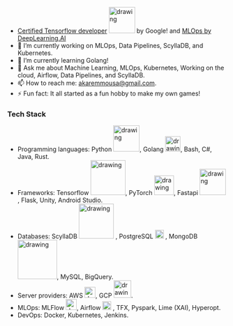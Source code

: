 
- [Certified Tensorflow developer](https://www.credential.net/92f555a3-4931-4d23-8b08-3c848ced5b30) <img src="https://github.com/AhmedMousa-ag/AhmedMousa-ag/assets/59775002/fc91db7b-36fb-42b1-92cd-5b1c254c5408" alt="drawing" style="width:60px;"/> by Google! and [MLOps by DeepLearning.AI](https://www.coursera.org/account/accomplishments/specialization/certificate/ZGX9W78QQ45J) 
- 🔭 I’m currently working on MLOps, Data Pipelines, ScyllaDB, and Kubernetes.
- 🌱 I’m currently learning Golang!
- 💬 Ask me about Machine Learning, MLOps, Kubernetes, Working on the cloud, Airflow, Data Pipelines, and ScyllaDB.
- 📫 How to reach me: akaremmousa@gmail.com.
- ⚡ Fun fact: It all started as a fun hobby to make my own games!

### Tech Stack
* Programming languages: Python <img src="https://github.com/AhmedMousa-ag/AhmedMousa-ag/assets/59775002/ee1f3fd8-4c2e-4d62-b26f-3b0c439f41cd" alt="drawing" style="width:60px;"/>, Golang <img src="https://github.com/AhmedMousa-ag/AhmedMousa-ag/assets/59775002/02256dfd-1630-4ba1-be32-c396df36258d" alt="drawing" style="width:35px;"/>, Bash, C#, Java, Rust.
* Frameworks: Tensorflow <img src="https://github.com/AhmedMousa-ag/AhmedMousa-ag/assets/59775002/fc91db7b-36fb-42b1-92cd-5b1c254c5408" alt="drawing" style="width:80px;"/>, PyTorch <img src="https://github.com/AhmedMousa-ag/AhmedMousa-ag/assets/59775002/5528d379-bba5-42a3-bc07-182d77ad6ba5" alt="drawing" style="width:45px;"/>,  Fastapi <img src="https://github.com/AhmedMousa-ag/AhmedMousa-ag/assets/59775002/3087d229-db78-4aba-be05-abe299f66039" alt="drawing" style="width:60px;"/>, Flask, Unity, Android Studio.
* Databases: ScyllaDB <img src="https://github.com/AhmedMousa-ag/AhmedMousa-ag/assets/59775002/109a5dba-fcfb-49c2-8ca2-eb1b53274e87" alt="drawing" style="width:80px;"/> , PostgreSQL <img src="https://github.com/AhmedMousa-ag/AhmedMousa-ag/assets/59775002/92ad4f19-dd08-4236-99f9-495e09ea8e5f" alt="drawing" style="width:20px;"/> , MongoDB <img src="https://github.com/AhmedMousa-ag/AhmedMousa-ag/assets/59775002/d7c8f8c5-b817-4ad8-a39a-8c48ae8e8da0" alt="drawing" style="width:90px;"/>, MySQL, BigQuery.
* Server providers: AWS <img src="https://github.com/AhmedMousa-ag/AhmedMousa-ag/assets/59775002/46f71f51-6193-45d0-9c3d-819d241988b9" alt="drawing" style="width:25px;"/>, GCP <img src="https://github.com/AhmedMousa-ag/AhmedMousa-ag/assets/59775002/50217813-c28d-4872-a03d-6673507b508e" alt="drawing" style="width:40px;"/>.
* MLOps: MLFlow <img src="https://github.com/AhmedMousa-ag/AhmedMousa-ag/assets/59775002/f79fd6da-a77b-4ad2-9da6-34645e3e481a" alt="drawing" style="width:25px;"/>, Airflow <img src="https://github.com/AhmedMousa-ag/AhmedMousa-ag/assets/59775002/ab8522fe-bd6a-4435-8ae9-fc022511a33f" alt="drawing" style="width:20px;"/>
, TFX, Pyspark, Lime (XAI), Hyperopt.
* DevOps: Docker, Kubernetes, Jenkins.

